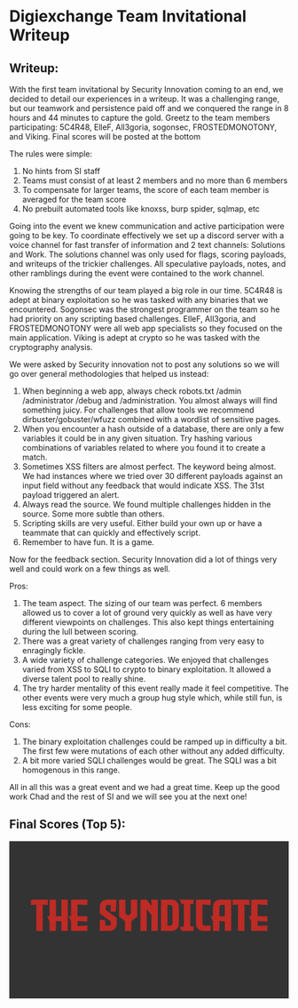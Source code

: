 # Digiexchange Team Invitational Writeup

## Writeup:

With the first team invitational by Security Innovation coming to an end, we decided to detail our experiences in a writeup.  It was a challenging range, but our teamwork and persistence paid off and we conquered the range in 8 hours and 44 minutes to capture the gold.  Greetz to the team members participating: 5C4R48, ElleF, All3goria, sogonsec, FROSTEDMONOTONY, and Viking.  Final scores will be posted at the bottom

The rules were simple: 
1. No hints from SI staff
2. Teams must consist of at least 2 members and no more than 6 members
3. To compensate for larger teams, the score of each team member is averaged for the team score
4. No prebuilt automated tools like knoxss, burp spider, sqlmap, etc

Going into the event we knew communication and active participation were going to be key.  To coordinate effectively we set up a discord server with a voice channel for fast transfer of information and 2 text channels: Solutions and Work.  The solutions channel was only used for flags, scoring payloads, and writeups of the trickier challenges.  All speculative payloads, notes, and other ramblings during the event were contained to the work channel.

Knowing the strengths of our team played a big role in our time.  5C4R48 is adept at binary exploitation so he was tasked with any binaries that we encountered.  Sogonsec was the strongest programmer on the team so he had priority on any scripting based challenges.  ElleF, All3goria, and FROSTEDMONOTONY were all web app specialists so they focused on the main application.  Viking is adept at crypto so he was tasked with the cryptography analysis.

We were asked by Security innovation not to post any solutions so we will go over general methodologies that helped us instead:
1. When beginning a web app, always check robots.txt /admin /administrator /debug and /administration.  You almost always will find something juicy.  For challenges that allow tools we recommend dirbuster/gobuster/wfuzz combined with a wordlist of sensitive pages.
2. When you encounter a hash outside of a database, there are only a few variables it could be in any given situation.  Try hashing various combinations of variables related to where you found it to create a match.
3. Sometimes XSS filters are almost perfect.  The keyword being almost.  We had instances where we tried over 30 different payloads against an input field without any feedback that would indicate XSS.  The 31st payload triggered an alert.
4. Always read the source.  We found multiple challenges hidden in the source.  Some more subtle than others.
5. Scripting skills are very useful.  Either build your own up or have a teammate that can quickly and effectively script.
6. Remember to have fun.  It is a game.

Now for the feedback section.  Security Innovation did a lot of things very well and could work on a few things as well.

Pros:
1. The team aspect.  The sizing of our team was perfect.  6 members allowed us to cover a lot of ground very quickly as well as have very different viewpoints on challenges.  This also kept things entertaining during the lull between scoring.
2. There was a great variety of challenges ranging from very easy to enragingly fickle.
3. A wide variety of challenge categories.  We enjoyed that challenges varied from XSS to SQLI to crypto to binary exploitation.  It allowed a diverse talent pool to really shine.
4. The try harder mentality of this event really made it feel competitive.  The other events were very much a group hug style which, while still fun, is less exciting for some people.

Cons:
1. The binary exploitation challenges could be ramped up in difficulty a bit.  The first few were mutations of each other without any added difficulty.
2. A bit more varied SQLI challenges would be great.  The SQLI was a bit homogenous in this range.

All in all this was a great event and we had a great time.  Keep up the good work Chad and the rest of SI and we will see you at the next one!



## Final Scores (Top 5):

![score image not found](https://github.com/TheSyndicateCTF/TheSyndicateCTF.github.io/blob/gh-pages/writeups/imgs/digiexchangescore.png)
